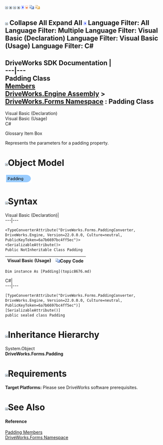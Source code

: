 ![](dotnetimages/collapse.gif) ![](dotnetimages/expand.gif) ![](dotnetimages/collapse.gif) ![](dotnetimages/expand.gif) ![](dotnetimages/drpdown.gif) ![](dotnetimages/drpdown_orange.gif) ![](dotnetimages/copycode.gif) ![](dotnetimages/copycodeHighlight.gif)

![](dotnetimages/collapse.gif) Collapse All Expand All ![](dotnetimages/drpdown.gif) Language Filter: All  Language Filter: Multiple  Language Filter: Visual Basic (Declaration) Language Filter: Visual Basic (Usage) Language Filter: C#  
---  
DriveWorks SDK Documentation  |   
---|---  
Padding Class   
[Members](topic8677.md)   
[DriveWorks.Engine Assembly](topic2156.md) > [DriveWorks.Forms Namespace](topic7266.md) : Padding Class  
---  
  
Visual Basic (Declaration)    
Visual Basic (Usage)    
C# 

Glossary Item Box

Represents the parameters for a padding property. 

# ![](dotnetimages/collapse.gif)Object Model

![](dotnetdiagramimages/image429.png)

# ![](dotnetimages/collapse.gif)Syntax

Visual Basic (Declaration)|   
---|---  
      
    
    <TypeConverterAttribute("DriveWorks.Forms.PaddingConverter, DriveWorks.Engine, Version=22.0.0.0, Culture=neutral, PublicKeyToken=6a7b6697bc4ff5ec")>
    <SerializableAttribute()>
    Public NotInheritable Class Padding   
  
Visual Basic (Usage)| ![](dotnetimages/copycode.gif)Copy Code  
---|---  
      
    
    Dim instance As [Padding](topic8676.md)  
  
C#|   
---|---  
      
    
    [TypeConverterAttribute("DriveWorks.Forms.PaddingConverter, DriveWorks.Engine, Version=22.0.0.0, Culture=neutral, PublicKeyToken=6a7b6697bc4ff5ec")]
    [SerializableAttribute()]
    public sealed class Padding   
  
# ![](dotnetimages/collapse.gif)Inheritance Hierarchy

System.Object  
**DriveWorks.Forms.Padding**  


# ![](dotnetimages/collapse.gif)Requirements

**Target Platforms:** Please see DriveWorks software prerequisites.

# ![](dotnetimages/collapse.gif)See Also

#### Reference

[Padding Members](topic8677.md)   
[DriveWorks.Forms Namespace](topic7266.md)


